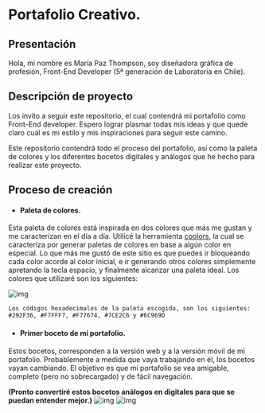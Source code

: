 # Portafolio Creativo.

## Presentación
Hola, mi nombre es María Paz Thompson, soy diseñadora gráfica de profesión, Front-End Developer (5ª generación de Laboratoria en Chile).

## Descripción de proyecto
Los invito a seguir este repositorio, el cual contendrá mi portafolio como Front-End developer. Espero lograr plasmar todas mis ideas y que quede claro cuál es mi estilo y mis inspiraciones para seguir este camino.

Este repositorio contendrá todo el proceso del portafolio, así como la paleta de colores y los diferentes bocetos digitales y análogos que he hecho para realizar este proyecto.

## Proceso de creación

- #### Paleta de colores.
Esta paleta de colores está inspirada en dos colores que más me gustan y me caracterizan en el día a día. Utilicé la herramienta [coolors](https://coolors.co/), la cual se caracteriza por generar paletas de colores en base a algún color en especial. Lo que más me gustó de este sitio es que puedes ir bloqueando cada color acorde al color inicial, e ir generando otros colores simplemente apretando la tecla espacio, y finalmente alcanzar una paleta ideal. Los colores que utilizaré son los siguientes:

![img](https://image.ibb.co/bMjg1H/Captura_de_pantalla_2018_02_04_a_las_23_00_15.png)


`Los códigos hexadecimales de la paleta escogida, son los siguientes: #292F36, #F7FFF7, #F77674, #7CE2C6 y #6C969D`

- #### Primer boceto de mi portafolio.
Estos bocetos, corresponden a la versión web y a la versión móvil de mi portafolio. Probablemente a medida que vaya trabajando en él, los bocetos vayan cambiando. El objetivo es que mi portafolio se vea amigable, completo (pero no sobrecargado) y de fácil navegación.

**(Pronto convertiré estos bocetos análogos en digitales para que se puedan entender mejor.)**
![img](https://image.ibb.co/dc2b1H/boceto1.jpg)
![img](https://image.ibb.co/mkgsac/boceto1m.png)


